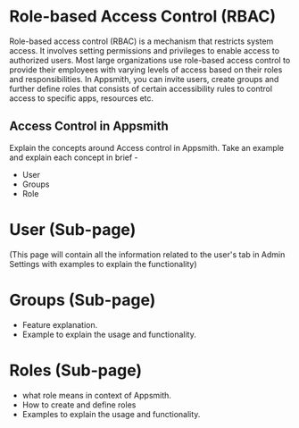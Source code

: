 # Role-based Access Control (RBAC)
Role-based access control (RBAC) is a mechanism that restricts system access. It involves setting permissions and privileges to enable access to authorized users. Most large organizations use role-based access control to provide their employees with varying levels of access based on their roles and responsibilities.
In Appsmith, you can invite users, create groups and further define roles that consists of certain accessibility rules to control access to specific apps, resources etc. 

## Access Control in Appsmith
Explain the concepts around Access control in Appsmith.
Take an example and explain each concept in brief -
- User
- Groups
- Role 

# User (Sub-page)
(This page will contain all the information related to the user's tab in Admin Settings with examples to explain the functionality)

# Groups (Sub-page)
- Feature explanation.
- Example to explain the usage and functionality.

# Roles (Sub-page)
- what role means in context of Appsmith.
- How to create and define roles
- Examples to explain the usage and functionality.


